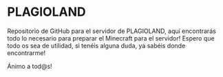# PLAGIOLAND
Repositorio de GitHub para el servidor de PLAGIOLAND, aquí encontrarás todo lo necesario para preparar el Minecraft para el servidor!
Espero que todo os sea de utilidad, si tenéis alguna duda, ya sabéis donde encontrarme!

Ánimo a tod@s!
